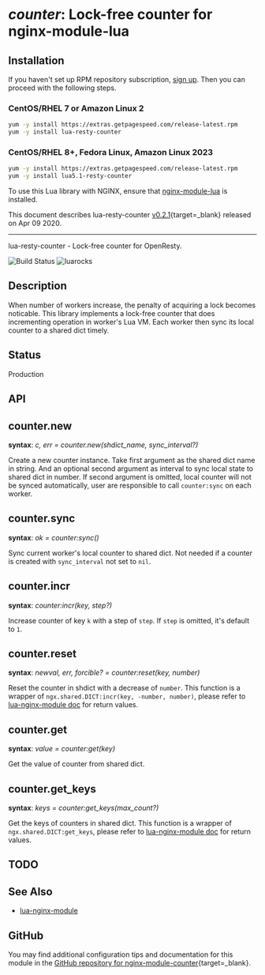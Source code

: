 # *counter*: Lock-free counter for nginx-module-lua


## Installation

If you haven't set up RPM repository subscription, [sign up](https://www.getpagespeed.com/repo-subscribe). Then you can proceed with the following steps.

### CentOS/RHEL 7 or Amazon Linux 2

```bash
yum -y install https://extras.getpagespeed.com/release-latest.rpm
yum -y install lua-resty-counter
```

### CentOS/RHEL 8+, Fedora Linux, Amazon Linux 2023

```bash
yum -y install https://extras.getpagespeed.com/release-latest.rpm
yum -y install lua5.1-resty-counter
```


To use this Lua library with NGINX, ensure that [nginx-module-lua](../modules/lua.md) is installed.

This document describes lua-resty-counter [v0.2.1](https://github.com/Kong/lua-resty-counter/releases/tag/v0.2.1){target=_blank} 
released on Apr 09 2020.
    
<hr />

lua-resty-counter - Lock-free counter for OpenResty.

![Build Status](https://travis-ci.com/kong/lua-resty-counter.svg?branch=master) ![luarocks](https://img.shields.io/luarocks/v/kong/lua-resty-counter?color=%232c3e67)

## Description

When number of workers increase, the penalty of acquiring a lock becomes noticable.
This library implements a lock-free counter that does incrementing operation in worker's Lua VM.
Each worker then sync its local counter to a shared dict timely.


## Status

Production

## API

## counter.new

**syntax**: *c, err = counter.new(shdict_name, sync_interval?)*

Create a new counter instance. Take first argument as the shared dict name in
string. And an optional second argument as interval to sync local state to
shared dict in number. If second argument is omitted, local counter will not be
synced automatically, user are responsible to call `counter:sync` on each worker.

## counter.sync

**syntax**: *ok = counter:sync()*

Sync current worker's local counter to shared dict. Not needed if a counter is
created with `sync_interval` not set to `nil`.

## counter.incr

**syntax**: *counter:incr(key, step?)*

Increase counter of key `k` with a step of `step`. If `step` is omitted, it's
default to `1`.

## counter.reset

**syntax**: *newval, err, forcible? = counter:reset(key, number)*

Reset the counter in shdict with a decrease of `number`. This function is a wrapper of
`ngx.shared.DICT:incr(key, -number, number)`, please refer to
[lua-nginx-module doc](https://github.com/openresty/lua-nginx-module#ngxshareddictincr)
for return values.

## counter.get

**syntax**: *value = counter:get(key)*

Get the value of counter from shared dict.

## counter.get_keys

**syntax**: *keys = counter:get_keys(max_count?)*

Get the keys of counters in shared dict. This function is a wrapper of
`ngx.shared.DICT:get_keys`, please refer to
[lua-nginx-module doc](https://github.com/openresty/lua-nginx-module#ngxshareddictget_keys)
for return values.


## TODO


## See Also
* [lua-nginx-module](https://github.com/openresty/lua-nginx-module)


## GitHub

You may find additional configuration tips and documentation for this module in the [GitHub repository for 
nginx-module-counter](https://github.com/Kong/lua-resty-counter){target=_blank}.